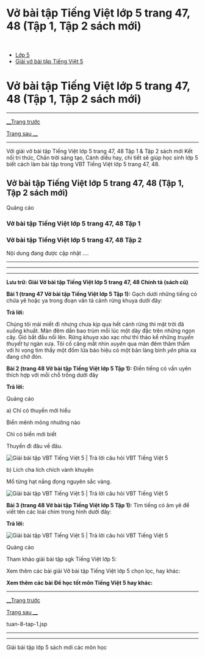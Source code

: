 # Vở bài tập Tiếng Việt lớp 5 trang 47, 48 (Tập 1, Tập 2 sách mới)

﻿

  * [Lớp 5](https://vietjack.com/series/lop-5.jsp)
  * [Giải vở bài tập Tiếng Việt 5](https://vietjack.com/giai-vo-bai-tap-tieng-viet-5/index.jsp)



# Vở bài tập Tiếng Việt lớp 5 trang 47, 48 (Tập 1, Tập 2 sách mới)

* * *

[__Trang trước](https://vietjack.com/giai-vo-bai-tap-tieng-viet-5/tuan-8-tap-1.jsp)

[Trang sau __](https://vietjack.com/giai-vo-bai-tap-tieng-viet-5/tuan-8-tap-1.jsp)

* * *

Với giải vở bài tập Tiếng Việt lớp 5 trang 47, 48 Tập 1 & Tập 2 sách mới Kết nối tri thức, Chân trời sáng tạo, Cánh diều hay, chi tiết sẽ giúp học sinh lớp 5 biết cách làm bài tập trong VBT Tiếng Việt lớp 5 trang 47, 48.

## Vở bài tập Tiếng Việt lớp 5 trang 47, 48 (Tập 1, Tập 2 sách mới)

Quảng cáo

### Vở bài tập Tiếng Việt lớp 5 trang 47, 48 Tập 1

### Vở bài tập Tiếng Việt lớp 5 trang 47, 48 Tập 2

Nội dung đang được cập nhật ....

* * *

* * *

* * *

**Lưu trữ: Giải Vở bài tập Tiếng Việt lớp 5 trang 47, 48 Chính tả (sách cũ)**

**Bài 1 (trang 47 Vở bài tập Tiếng Việt lớp 5 Tập 1):** Gạch dưới những tiếng có chứa yê hoặc ya trong đoạn văn tả cảnh rừng khuya dưới đây:

**Trả lời:**

Chúng tôi mải miết đi nhưng chưa kịp qua hết cánh rừng thì mặt trời đã xuống khuất. Màn đêm dần bao trùm mỗi lúc một dày đặc trên những ngọn cây. Gió bắt đầu nổi lên. Rừng _khuya_ xào xạc như thì thào kể những _truyền thuyết_ tự ngàn xưa. Tôi cố căng mắt nhìn _xuyên_ qua màn đêm thăm thẳm với hi vọng tìm thấy một đốm lửa báo hiệu có một bản làng bình _yên_ phía xa đang chờ đón.

**Bài 2 (trang 48 Vở bài tập Tiếng Việt lớp 5 Tập 1):** Điền tiếng có vần uyên thích hợp với mỗi chỗ trống dưới đây

**Trả lời:**

Quảng cáo

a) Chỉ có thuyền mới hiểu

Biển mênh mông nhường nào

Chỉ có biển mới biết

Thuyền đi đâu về đâu. 

![Giải bài tập VBT Tiếng Việt 5 | Trả lời câu hỏi VBT Tiếng Việt 5](https://vietjack.com/giai-vo-bai-tap-tieng-viet-5/images/chinh-ta-tuan-8-trang-47-48-tap-1-1.PNG)

b) Lích cha lích chích vành khuyên

Mổ từng hạt nắng đọng nguyên sắc vàng. 

![Giải bài tập VBT Tiếng Việt 5 | Trả lời câu hỏi VBT Tiếng Việt 5](https://vietjack.com/giai-vo-bai-tap-tieng-viet-5/images/chinh-ta-tuan-8-trang-47-48-tap-1-2.PNG)

**Bài 3 (trang 48 Vở bài tập Tiếng Việt lớp 5 Tập 1):** Tìm tiếng có âm yê để viết tên các loài chim trong hình dưới đây:

**Trả lời:**

![Giải bài tập VBT Tiếng Việt 5 | Trả lời câu hỏi VBT Tiếng Việt 5](https://vietjack.com/giai-vo-bai-tap-tieng-viet-5/images/chinh-ta-tuan-8-trang-47-48-tap-1-3.PNG)

Quảng cáo

Tham khảo giải bài tập sgk Tiếng Việt lớp 5:

Xem thêm các bài giải Vở bài tập Tiếng Việt lớp 5 chọn lọc, hay khác:

**Xem thêm các bài Để học tốt môn Tiếng Việt 5 hay khác:**

* * *

[__Trang trước](https://vietjack.com/giai-vo-bai-tap-tieng-viet-5/tuan-8-tap-1.jsp)

[Trang sau __](https://vietjack.com/giai-vo-bai-tap-tieng-viet-5/tuan-8-tap-1.jsp)

tuan-8-tap-1.jsp

* * *

* * *

Giải bài tập lớp 5 sách mới các môn học
